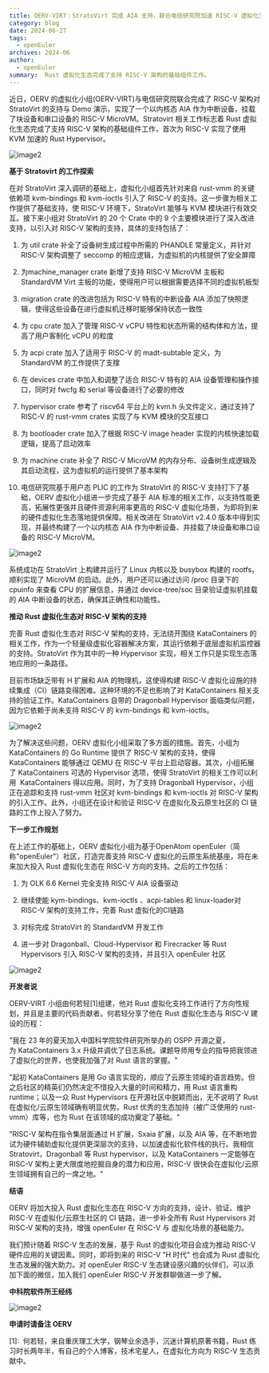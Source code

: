 ```yaml
---
title: OERV-VIRT：StratoVirt 完成 AIA 支持，联合电信研究院加速 RISC-V 虚拟化生态
category: blog
date: 2024-06-27
tags:
  - openEuler
archives: 2024-06
author:
  - openEuler
summary:  Rust 虚拟化生态完成了支持 RISC-V 架构的基础组件工作。
---
```



近日，OERV 的虚拟化小组(OERV-VIRT)与电信研究院联合完成了 RISC-V 架构对
StratoVirt 的支持与 Demo 演示，实现了一个以内核态 AIA
作为中断设备，挂载了块设备和串口设备的 RISC-V MicroVM。Stratovirt
相关工作标志着 Rust 虚拟化生态完成了支持 RISC-V
架构的基础组件工作，首次为 RISC-V 实现了使用 KVM 加速的 Rust
Hypervisor。


![image2](./media/image1.png)

**基于 Stratovirt 的工作探索**

在对 StratoVirt 深入调研的基础上，虚拟化小组首先针对来自 rust-vmm
的关键依赖项 kvm-bindings 和 kvm-ioctls 引入了 RISC-V
的支持。这一步骤为相关工作提供了基础支持，使 RISC-V
环境下，StratoVirt 能够与 KVM 模块进行有效交互。接下来小组对 StratoVirt
的 20 个 Crate 中的 9 个主要模块进行了深入改进支持，以引入对 RISC-V
架构的支持，具体的支持包括了：

1.  为 util crate 补全了设备树生成过程中所需的 PHANDLE 常量定义，并针对
RISC-V 架构调整了 seccomp 的相应逻辑，为虚拟机的内核提供了安全屏障

1.  为machine\_manager crate 新增了支持 RISC-V MicroVM 主板和 StandardVM
Virt 主板的功能，使得用户可以根据需要选择不同的虚拟机板型

1.  migration crate 的改进包括为 RISC-V 特有的中断设备 AIA
添加了快照逻辑，使得这些设备在进行虚拟机迁移时能够保持状态一致性

1.  为 cpu crate 加入了管理 RISC-V vCPU
特性和状态所需的结构体和方法，提高了用户客制化 vCPU 的粒度

1.  为 acpi crate 加入了适用于 RISC-V 的 madt-subtable 定义，为 StandardVM
的工作提供了支撑

1.  在 devices crate 中加入和调整了适合 RISC-V 特有的 AIA
设备管理和操作接口，同时对 fwcfg 和 serial 等设备进行了必要的修改

1.  hypervisor crate 参考了 riscv64 平台上的 kvm.h 头文件定义，通过支持了
RISC-V 的 rust-vmm crates 实现了与 KVM 模块的交互接口

1.  为 bootloader crate 加入了根据 RISC-V image header
实现的内核快速加载逻辑，提高了启动效率

1.  为 machine crate 补全了 RISC-V MicroVM
的内存分布、设备树生成逻辑及其启动流程，这为虚拟机的运行提供了基本架构

1.  电信研究院基于用户态 PLIC 的工作为 StratoVirt 的 RISC-V
支持打下了基础，OERV 虚拟化小组进一步完成了基于 AIA
标准的相关工作，以支持性能更高，拓展性更强并且硬件资源利用率更高的
RISC-V 虚拟化场景，为即将到来的硬件虚拟化生态落地提供保障。相关改进在
StratoVirt v2.4.0 版本中得到实现，并最终构建了一个以内核态 AIA
作为中断设备、并挂载了块设备和串口设备的 RISC-V MicroVM。


![image2](./media/image2.webp)

系统成功在 StratoVirt 上构建并运行了 Linux 内核以及 busybox 构建的
rootfs，顺利实现了 MicroVM 的启动。此外，用户还可以通过访问 /proc
目录下的 cpuinfo 来查看 CPU 的扩展信息，并通过 device-tree/soc
目录验证虚拟机挂载的 AIA 中断设备的状态，确保其正确性和功能性。

**推动 Rust 虚拟化生态对 RISC-V 架构的支持**

完善 Rust 虚拟化生态对 RISC-V 架构的支持，无法绕开围绕 KataContainers
的相关工作，作为一个轻量级虚拟化容器解决方案，其运行依赖于底层虚拟机监控器的支持。StratoVirt
作为其中的一种 Hypervisor 实现，相关工作只是实现生态落地应用的一条路径。

目前市场缺乏带有 H 扩展和 AIA 的物理机，这使得构建 RISC-V
虚拟化设施的持续集成（CI）链路变得困难。这种环境的不足也影响了对
KataContainers 相关支持的验证工作。KataContainers 自带的 Dragonball
Hypervisor 面临类似问题，因为它依赖于尚未支持 RISC-V 的 kvm-bindings 和
kvm-ioctls。 


![image2](./media/image3.webp)

为了解决这些问题，OERV 虚拟化小组采取了多方面的措施。首先，小组为 
KataContainers 的 Go Runtime 提供了 RISC-V 架构的支持，使得
KataContainers 能够通过 QEMU 在 RISC-V 平台上启动容器。其次，小组拓展了
KataContainers 可选的 Hypervisor 选项，使得 StratoVirt
的相关工作可以利用  KataContainers 得以应用。同时，为了支持 Dragonball
Hypervisor，小组正在追踪和支持 rust-vmm 社区对 kvm-bindings 和
kvm-ioctls 对 RISC-V 架构的引入工作。此外，小组还在设计和验证 RISC-V
在虚拟化及云原生社区的 CI 链路的工作上投入了努力。

**下一步工作规划**

在上述工作的基础上，OERV 虚拟化小组为基于OpenAtom
openEuler（简称\"openEuler\"）社区，打造完善支持 RISC-V
虚拟化的云原生系统基座，将在未来加大投入 Rust 虚拟化生态在 RISC-V
方向的支持。之后的工作包括：

1.  为 OLK 6.6 Kernel 完全支持 RISC-V AIA 设备驱动

1.  继续使能 kym-bindings、kvm-ioctls 、acpi-tables 和 linux-loader对 RISC-V
架构的支持工作，完善 Rust 虚拟化的CI链路

1.  对标完成 StratoVirt 的 StandardVM 开发工作

1.  进一步对 Dragonball、Cloud-Hypervisor 和 Firecracker 等 Rust Hypervisors
引入 RISC-V 架构的支持，并且引入 openEuler 社区


![image2](./media/image4.webp)

**开发者说**

OERV-VIRT 小组由何若轻\[1\]组建，他对 Rust
虚拟化支持工作进行了方向性规划，并且是主要的代码贡献者。何若轻分享了他在
Rust 虚拟化生态与 RISC-V 建设的历程：

"我在 23 年的夏天加入中国科学院软件研究所举办的 OSPP
开源之夏，为 KataContainers 3.x
升级并调优了日志系统。课题导师用专业的指导把我领进了虚拟化的世界，也使我加强了对
Rust 语言的掌握。"

"起初 KataContainers 是用 Go
 语言实现的，顺应了云原生领域的语言趋势。但之后社区的精英们仍然决定不惜投入大量的时间和精力，用
Rust 语言重构 runtime；以及一众 Rust Hypervisors
 在开源社区中脱颖而出，无不说明了 Rust
 在虚拟化/云原生领域确有明显优势。Rust 优秀的生态加持（被广泛使用的
rust-vmm）库等，也为 Rust 在该领域的成功奠定了基础。"

"RISC-V 架构在指令集层面通过 H 扩展，Sxaia 扩展，以及 AIA
等，在不断地尝试为硬件辅助虚拟化提供更深层次的支持，以加速虚拟化软件栈的执行。我相信
 Stratovirt，Dragonball 等 Rust hypervisor，以及 KataContainers
一定能够在 RISC-V 架构上更大限度地挖掘自身的潜力和应用，RISC-V
 很快会在虚拟化/云原生领域拥有自己的一席之地。"

**结语**

OERV 将加大投入 Rust 虚拟化生态在 RISC-V 方向的支持，设计、验证、维护
RISC-V 在虚拟化/云原生社区的 CI 链路，进一步补全所有 Rust Hypervisors 对
RISC-V 架构的支持，增强 openEuler 在 RISC-V 与 虚拟化场景的基础能力。

我们预计随着 RISC-V 生态的发展，基于 Rust 的虚拟化项目会成为推动 RISC-V
硬件应用的关键因素。同时，即将到来的 RISC-V "H 时代" 也会成为 Rust
虚拟化生态发展的强大助力。对 openEuler RISC-V
生态建设感兴趣的伙伴们，可以添加下面的微信，加入我们 openEuler RISC-V
开发群聊做进一步了解。

**中科院软件所王经纬**


![image2](./media/image5.webp)

**申请时请备注 OERV**

\[1\]: 
何若轻，来自重庆理工大学，钢琴业余选手，沉迷计算机原著书籍，Rust
练习时长两年半，有自己的个人博客，技术宅星人，在虚拟化方向为 RISC-V
生态贡献中。
